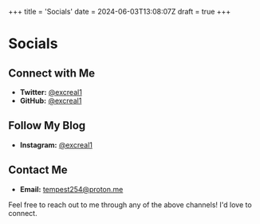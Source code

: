 +++
title = 'Socials'
date = 2024-06-03T13:08:07Z
draft = true
+++


# Socials

## Connect with Me

- **Twitter:** [@excreal1](https://twitter.com/Excreal1)
- **GitHub:** [@excreal1](https://github.com/excreal1)

## Follow My Blog

- **Instagram:** [@excreal1](https://instagram.com/excreal1)

## Contact Me

- **Email:** tempest254@proton.me

Feel free to reach out to me through any of the above channels! I'd love to connect.